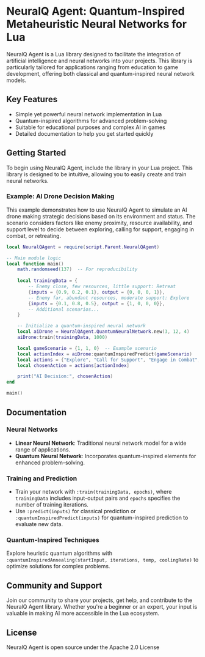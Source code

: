 # NeuralQ Agent: Quantum-Inspired Metaheuristic Neural Networks for Lua

NeuralQ Agent is a Lua library designed to facilitate the integration of artificial intelligence and neural networks into your projects. This library is particularly tailored for applications ranging from education to game development, offering both classical and quantum-inspired neural network models.

## Key Features

- Simple yet powerful neural network implementation in Lua
- Quantum-inspired algorithms for advanced problem-solving
- Suitable for educational purposes and complex AI in games
- Detailed documentation to help you get started quickly

## Getting Started

To begin using NeuralQ Agent, include the library in your Lua project. This library is designed to be intuitive, allowing you to easily create and train neural networks.

### Example: AI Drone Decision Making

This example demonstrates how to use NeuralQ Agent to simulate an AI drone making strategic decisions based on its environment and status. The scenario considers factors like enemy proximity, resource availability, and support level to decide between exploring, calling for support, engaging in combat, or retreating.

```lua
local NeuralQAgent = require(script.Parent.NeuralQAgent)

-- Main module logic
local function main()
	math.randomseed(137)  -- For reproducibility
	
	local trainingData = {
		-- Enemy close, few resources, little support: Retreat
		{inputs = {0.9, 0.2, 0.1}, output = {0, 0, 0, 1}},
		-- Enemy far, abundant resources, moderate support: Explore
		{inputs = {0.1, 0.8, 0.5}, output = {1, 0, 0, 0}},
		-- Additional scenarios...
	}

    -- Initialize a quantum-inspired neural network
	local aiDrone = NeuralQAgent.QuantumNeuralNetwork.new(3, 12, 4)
	aiDrone:train(trainingData, 1000)

	local gameScenario = {1, 1, 0}  -- Example scenario
	local actionIndex = aiDrone:quantumInspiredPredict(gameScenario)
	local actions = {"Explore", "Call for Support", "Engage in Combat", "Retreat"}
	local chosenAction = actions[actionIndex]

	print("AI Decision:", chosenAction)
end

main()
```

## Documentation

### Neural Networks

- **Linear Neural Network**: Traditional neural network model for a wide range of applications.
- **Quantum Neural Network**: Incorporates quantum-inspired elements for enhanced problem-solving.

### Training and Prediction

- Train your network with `:train(trainingData, epochs)`, where `trainingData` includes input-output pairs and `epochs` specifies the number of training iterations.
- Use `:predict(inputs)` for classical prediction or `:quantumInspiredPredict(inputs)` for quantum-inspired prediction to evaluate new data.

### Quantum-Inspired Techniques

Explore heuristic quantum algorithms with `:quantumInspiredAnnealing(startInput, iterations, temp, coolingRate)` to optimize solutions for complex problems.

## Community and Support

Join our community to share your projects, get help, and contribute to the NeuralQ Agent library. Whether you're a beginner or an expert, your input is valuable in making AI more accessible in the Lua ecosystem.

## License

NeuralQ Agent is open source under the Apache 2.0 License

